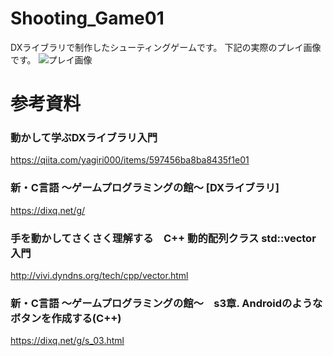 # Shooting_Game01

DXライブラリで制作したシューティングゲームです。 
下記の実際のプレイ画像です。
![プレイ画像](https://github.com/afresgamer/Shooting_Game01/blob/main/C%2B%2B%20Shooting%20Game.gif)

# 参考資料

### 動かして学ぶDXライブラリ入門
https://qiita.com/yagiri000/items/597456ba8ba8435f1e01
### 新・C言語 ～ゲームプログラミングの館～ [DXライブラリ]
https://dixq.net/g/

### 手を動かしてさくさく理解する　C++ 動的配列クラス std::vector 入門
http://vivi.dyndns.org/tech/cpp/vector.html

### 新・C言語 ～ゲームプログラミングの館～　s3章. Androidのようなボタンを作成する(C++)
https://dixq.net/g/s_03.html
